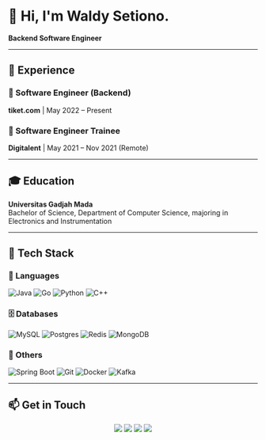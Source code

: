 # 👋 Hi, I'm Waldy Setiono.

**Backend Software Engineer**

---

## 💼 Experience

### 🔹 Software Engineer (Backend)  
**tiket.com** | May 2022 – Present  

### 🔹 Software Engineer Trainee  
**Digitalent** | May 2021 – Nov 2021 (Remote)  

---

## 🎓 Education

**Universitas Gadjah Mada**  
Bachelor of Science, Department of Computer Science, majoring in Electronics and Instrumentation  

---

## 🚀 Tech Stack

### 🧩 Languages
![Java](https://img.shields.io/badge/Java-ED8B00?style=flat&logo=java&logoColor=white)
![Go](https://img.shields.io/badge/Go-00ADD8?style=flat&logo=go&logoColor=white)
![Python](https://img.shields.io/badge/Python-3776AB?style=flat&logo=python&logoColor=white)
![C++](https://img.shields.io/badge/C++-00599C?style=flat&logo=c%2B%2B&logoColor=white)

### 🗄️ Databases
![MySQL](https://img.shields.io/badge/MySQL-4479A1?style=flat&logo=mysql&logoColor=white)
![Postgres](https://img.shields.io/badge/Postgres-336791?style=flat&logo=postgresql&logoColor=white)
![Redis](https://img.shields.io/badge/Redis-DC382D?style=flat&logo=redis&logoColor=white)
![MongoDB](https://img.shields.io/badge/MongoDB-4EA94B?style=flat&logo=mongodb&logoColor=white)

### 🧰 Others
![Spring Boot](https://img.shields.io/badge/Spring_Boot-6DB33F?style=flat&logo=spring-boot&logoColor=white)
![Git](https://img.shields.io/badge/Git-F05032?style=flat&logo=git&logoColor=white)
![Docker](https://img.shields.io/badge/Docker-2496ED?style=flat&logo=docker&logoColor=white)
![Kafka](https://img.shields.io/badge/Kafka-20232A?style=for-the-badge&logo=apachekafka&logoColor=white)

---

## 📫 Get in Touch
<p align="center">
  <a href="https://linkedin.com/in/waldysetiono/"><img src="https://img.shields.io/badge/LinkedIn-blue?style=for-the-badge&logo=linkedin&logoColor=white"/></a>
  <a href="https://medium.com/@waldysetio/"><img src="https://img.shields.io/badge/Medium-12100E?style=for-the-badge&logo=medium&logoColor=white"/></a>
  <a href="https://leetcode.com/u/waldysetio/"><img src="https://img.shields.io/badge/LeetCode-000000?style=for-the-badge&logo=leetcode&logoColor=white"/></a>
  <a href="mailto:waldysetiono@gmail.com"><img src="https://img.shields.io/badge/Gmail-D14836?style=for-the-badge&logo=gmail&logoColor=white"/></a>
</p>
